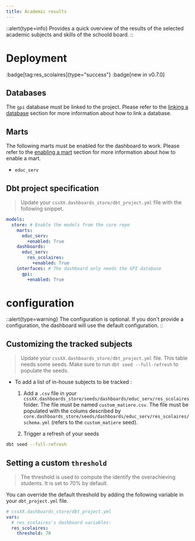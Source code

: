 ```yaml
---
title: Academic results
---
```


::alert{type=info}
Provides a quick overview of the results of the selected academic subjects and skills of the schoold board.
::

# Deployment
:badge[tag:res_scolaires]{type="success"}
:badge[new in v0.7.0]

## Databases

The `gpi` database must be linked to the project. Please refer to the [linking a database](/using/configuration/linking) section for more information about how to link a database.

## Marts 

The following marts must be enabled for the dashboard to work. Please refer to the [enabling a mart](/using/configuration/enabling) section for more information about how to enable a mart.
* `educ_serv`

## Dbt project specification
> Update your `cssXX.dashboards_store/dbt_project.yml` file with the following snippet.

```yaml
models:
  store: # Enable the models from the core repo
    marts:
      educ_serv:
        +enabled: True                  
    dashboards:
      educ_serv:
        res_scolaires:
          +enabled: True
    interfaces: # The dashboard only needs the GPI database
      gpi:
        +enabled: True
```  

# configuration
::alert{type=warning}
The configuration is optional. If you don't provide a configuration, the dashboard will use the default configuration.
::

## Customizing the tracked subjects
> Update your `cssXX.dashboards_store/dbt_project.yml` file.
> This table needs some seeds. Make sure to run `dbt seed --full-refresh` to populate the seeds.

* To add a list of in-house subjects to be tracked :
  1. Add a `.csv` file in your `cssXX.dashboards_store/seeds/dashboards/educ_serv/res_scolaires` folder. The file must be named `custom_matiere.csv`. The file must be populated with the colums described by `core.dashboards_store/seeds/dashboards/educ_serv/res_scolaires/schema.yml` (refers to the `custom_matiere` seed). 

  2. Trigger a refresh of your seeds 

```bash
dbt seed --full-refresh
```

## Setting a custom `threshold`
> The threshold is used to compute the identify the overachieving students. It is set to 70% by default.

You can override the default threshold by adding the following variable in your `dbt_project.yml` file.

```yaml
# cssXX.dashboards_store/dbt_project.yml
vars:
  # res_scolaires's dashboard variables:
  res_scolaires:
    threshold: 70
```